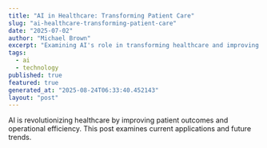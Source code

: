 ```yaml
---
title: "AI in Healthcare: Transforming Patient Care"
slug: "ai-healthcare-transforming-patient-care"
date: "2025-07-02"
author: "Michael Brown"
excerpt: "Examining AI's role in transforming healthcare and improving patient outcomes."
tags:
  - ai
  - technology
published: true
featured: true
generated_at: "2025-08-24T06:33:40.452143"
layout: "post"
---
```


AI is revolutionizing healthcare by improving patient outcomes and operational efficiency. This post examines current applications and future trends.